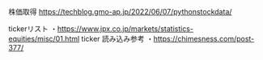 株価取得
https://techblog.gmo-ap.jp/2022/06/07/pythonstockdata/

tickerリスト
・https://www.jpx.co.jp/markets/statistics-equities/misc/01.html
ticker 読み込み参考
・https://chimesness.com/post-377/
